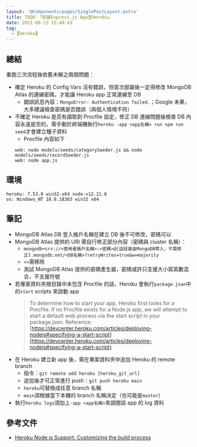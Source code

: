 ```yaml
---
layout: '@Components/pages/SinglePostLayout.astro'
title: TODO：「部屬Express.js App至Heroku」
date: 2021-06-23 15:48:43
tag:
  - [Heroku]
---
```


## 總結

重跑三次流程後依舊未解之兩個問題：

- 確定 Heroku 的 Config Vars 沒有錯誤，但首次部屬後一定得修改 MongoDB Atlas 的連線密碼，才能讓 Heroku app 正常連線至 DB
  - 錯誤訊息內容：`MongoError: Authentication failed.`；Google 未果，大多建議檢查密碼是否錯誤（與個人情境不符）
- 不確定 Heroku 是否有讀取到 Procfile 設定，修正 DB 連線問題後檢查 DB 內容永遠是空的，需手動於終端機執行`heroku -app <app名稱> run npm run seed`才會建立種子資料
  - Procfile 內容如下
  ```
  web: node models/seeds/categorySeeder.js && node models/seeds/recordSeeder.js
  web: node app.js
  ```

## 環境

```
heroku: 7.53.0 win32-x64 node-v12.21.0
os: Windows_NT 10.0.18363 win32 x64
```

## 筆記

- MongoDB Atlas DB 登入帳戶名稱在建立 DB 後不可修改，密碼可以
- MongoDB Atlas 提供的 URI 需自行修正部分內容（密碼與 cluster 名稱）：
  - `mongodb+srv://<使用者帳戶名稱>:<密碼>@[這段會由MongoDB帶入，不需修正].mongodb.net/<DB名稱>?retryWrites=true&w=majority`
  - `<>`需移除
  - 測試 MongoDB Atlas 提供的密碼產生器，密碼或許只支援大小寫英數混合，不支援符號
- 若專案資料夾根目錄中未包含 Procfile 的話，Heroku 會執行`package.json`中的`start` scripts 來啟動 app
  > To determine how to start your app, Heroku first looks for a Procfile. If no Procfile exists for a Node.js app, we will attempt to start a default web process via the start script in your package.json. Reference: [https://devcenter.heroku.com/articles/deploying-nodejs#specifying-a-start-script](https://devcenter.heroku.com/articles/deploying-nodejs#specifying-a-start-script)
- 在 Heroku 建立新 app 後，需在專案資料夾中追加 Heroku 的 remote branch
  - 指令：`git remote add heroku [heroku_git_url]`
  - 追加後才可正常進行 push：`git push heroku main`
  - `heroku`可替換成任意 branch 名稱
  - `main`須根據當下本機的 branch 名稱決定（也可能是`master`）
- 執行`heroku logs`須加上`-app <app名稱>`來調閱該 app 的 log 資料

## 參考文件

- [Heroku Node.js Support: Customizing the build process](https://devcenter.heroku.com/articles/nodejs-support#customizing-the-build-process)
